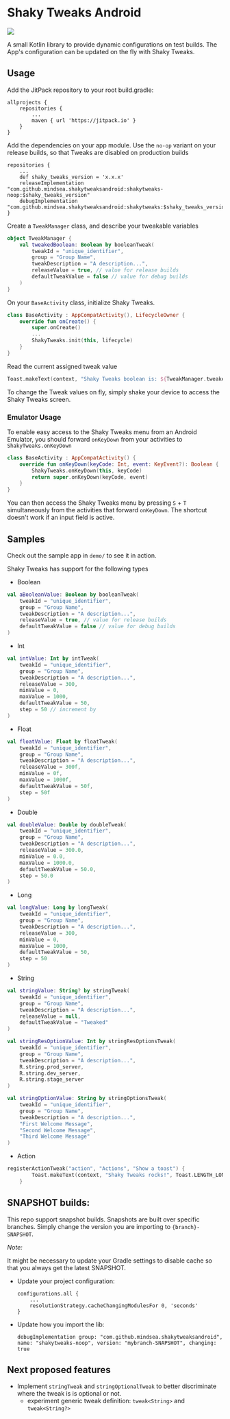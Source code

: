# Shaky Tweaks Android
[![](https://jitpack.io/v/MindSea/ShakyTweaksAndroid.svg)](https://jitpack.io/#MindSea/ShakyTweaksAndroid)

A small Kotlin library to provide dynamic configurations on test builds. The App's configuration can be
updated on the fly with Shaky Tweaks.

Usage
-----
Add the JitPack repository to your root build.gradle:
```
allprojects {
    repositories {
        ...
        maven { url 'https://jitpack.io' }
    }
}
```

Add the dependencies on your app module. Use the `no-op` variant on your release builds, so that Tweaks are disabled on production builds
```
repositories {
    ...
    def shaky_tweaks_version = 'x.x.x'
    releaseImplementation "com.github.mindsea.shakytweaksandroid:shakytweaks-noop:$shaky_tweaks_version"
    debugImplementation "com.github.mindsea.shakytweaksandroid:shakytweaks:$shaky_tweaks_version"
}
```

Create a `TweakManager` class, and describe your tweakable variables
```kotlin
object TweakManager {
    val tweakedBoolean: Boolean by booleanTweak(
        tweakId = "unique_identifier",
        group = "Group Name",
        tweakDescription = "A description...",
        releaseValue = true, // value for release builds
        defaultTweakValue = false // value for debug builds
    )
}
```

On your `BaseActivity` class, initialize Shaky Tweaks.
```kotlin
class BaseActivity : AppCompatActivity(), LifecycleOwner {
    override fun onCreate() {
        super.onCreate()
        ...    
        ShakyTweaks.init(this, lifecycle)
    }
}
```

Read the current assigned tweak value
```kotlin
Toast.makeText(context, "Shaky Tweaks boolean is: ${TweakManager.tweakedBoolean}", Toast.LENGTH_LONG).show()
```

To change the Tweak values on fly, simply shake your device to access the Shaky Tweaks screen.



###  Emulator Usage

To enable easy access to the Shaky Tweaks menu from an Android Emulator, you should forward `onKeyDown` from your activities to `ShakyTweaks.onKeyDown`
```kotlin
class BaseActivity : AppCompatActivity() {
    override fun onKeyDown(keyCode: Int, event: KeyEvent?): Boolean {
        ShakyTweaks.onKeyDown(this, keyCode)
        return super.onKeyDown(keyCode, event)
    }
}
```

You can then access the Shaky Tweaks menu by pressing `S` + `T` simultaneously from the activities that forward `onKeyDown`.
The shortcut doesn't work if an input field is active.

Samples
-------

Check out the sample app in `demo/` to see it in action.

Shaky Tweaks has support for the following types

* Boolean
```kotlin
val aBooleanValue: Boolean by booleanTweak(
    tweakId = "unique_identifier",
    group = "Group Name",
    tweakDescription = "A description...",
    releaseValue = true, // value for release builds
    defaultTweakValue = false // value for debug builds
)
```

* Int
```kotlin
val intValue: Int by intTweak(
    tweakId = "unique_identifier",
    group = "Group Name",
    tweakDescription = "A description...",
    releaseValue = 300,
    minValue = 0,
    maxValue = 1000,
    defaultTweakValue = 50,
    step = 50 // increment by
)
```

* Float
```kotlin
val floatValue: Float by floatTweak(
    tweakId = "unique_identifier",
    group = "Group Name",
    tweakDescription = "A description...",
    releaseValue = 300f,
    minValue = 0f,
    maxValue = 1000f,
    defaultTweakValue = 50f,
    step = 50f
)
```

* Double
```kotlin
val doubleValue: Double by doubleTweak(
    tweakId = "unique_identifier",
    group = "Group Name",
    tweakDescription = "A description...",
    releaseValue = 300.0,
    minValue = 0.0,
    maxValue = 1000.0,
    defaultTweakValue = 50.0,
    step = 50.0
)
```

* Long
```kotlin
val longValue: Long by longTweak(
    tweakId = "unique_identifier",
    group = "Group Name",
    tweakDescription = "A description...",
    releaseValue = 300,
    minValue = 0,
    maxValue = 1000,
    defaultTweakValue = 50,
    step = 50
)
```

* String
```kotlin
val stringValue: String? by stringTweak(
    tweakId = "unique_identifier",
    group = "Group Name",
    tweakDescription = "A description...",
    releaseValue = null,
    defaultTweakValue = "Tweaked"
)

val stringResOptionValue: Int by stringResOptionsTweak(
    tweakId = "unique_identifier",
    group = "Group Name",
    tweakDescription = "A description...",
    R.string.prod_server,
    R.string.dev_server,
    R.string.stage_server
)

val stringOptionValue: String by stringOptionsTweak(
    tweakId = "unique_identifier",
    group = "Group Name",
    tweakDescription = "A description...",
    "First Welcome Message",
    "Second Welcome Message",
    "Third Welcome Message"
)
```

* Action
```kotlin
registerActionTweak("action", "Actions", "Show a toast") {
        Toast.makeText(context, "Shaky Tweaks rocks!", Toast.LENGTH_LONG).show()
    }
```

SNAPSHOT builds:
----------------
This repo support snapshot builds. Snapshots are built over specific branches.
Simply change the version you are importing to `{branch}-SNAPSHOT`.

*Note:*

It might be necessary to update your Gradle settings to disable cache so that you always get the latest SNAPSHOT.
* Update your project configuration:
    ```
    configurations.all {
        ...
        resolutionStrategy.cacheChangingModulesFor 0, 'seconds'
    }
    ```
* Update how you import the lib:
    ```
    debugImplementation group: "com.github.mindsea.shakytweaksandroid", name: "shakytweaks-noop", version: "mybranch-SNAPSHOT", changing: true  
    ```

Next proposed features
----------------------
* Implement `stringTweak` and `stringOptionalTweak` to better discriminate where the tweak is is optional or not.
  * experiment generic tweak definition: `tweak<String>` and `tweak<String?>`
